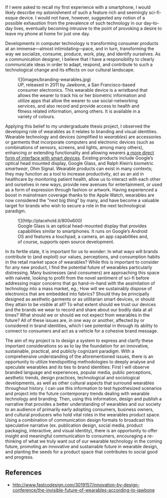 If I were asked to recall my first experience with a smartphone, I would likely describe my astonishment of such a feature rich and seemingly sci-fi-esque device. I would not have, however, suggested any notion of a possible exhaustion from the prevalence of such technology in our day-to-day lives, eventually becoming intrusive to the point of provoking a desire to leave my phone at home for just one day.

Developments in computer technology is transforming consumer products at an immense—almost intimidating—pace, and in turn, transforming the way we socialize, consume, produce, work, play, and identify ourselves. As a communication designer, I believe that I have a responsibility to clearly communicate ideas in order to adapt, respond, and contribute to such a technological change and its effects on our cultural landscape.

<figure class="figure--aside">
![](images/branding-wearables.jpg)
<figcaption>UP, released in 2011 by Jawbone, a San Francisco-based consumer electronics. This wearable device is a wristband that allows the wearer to track his or her biometric information and utilize apps that allow the wearer to use social-networking services, and also record and provide access to health and fitness related information, among others. It is available in a variety of colours.</figcaption>
</figure>

Applying this belief to my undergraduate thesis project, I observed the developing role of wearables as it relates to branding and visual identities. Wearable technology and devices (simplified to _wearables_) are accessories or garments that incorporate computers and electronic devices (such as combinations of sensors, screens, and lights, among many others), enhancing or extending functionality and allowing wearers [a more direct form of interface with smart devices](http://www.wearabledevices.com/what-is-a-wearable-device/). Existing products include Google’s optical head mounted display, Google Glass, and Ralph Klein’s biometric _smartwear_, Ohm Signal. Wearable products can exist in many contexts; they may function as a tool to increase productivity, act as an aid in healthcare by monitoring patient health, allow us to interact with each other and ourselves in new ways, provide new avenues for entertainment, or used as a form of expression through fashion or artwork. Having experienced a boost in mainstream coverage thanks to the Apple Watch, wearables are now considered the “next big thing” by many, and have become a valuable target for brands who wish to secure a role in the next technological paradigm.

<figure class="figure--aside">
![](http://placehold.it/800x600)
<figcaption>Google Glass is an optical head-mounted display that provides capabilities similar to smartphones. It runs on Google’s Android OS and features a touchpad, a camera, an app capabilities and, of course, supports open source development.</figcaption>
</figure>

In its fertile state, it is important for us to wonder: In what ways will brands contribute to (and exploit) our values, perceptions, and consumption habits in the retail market space of wearables? While this is important to consider for any new product, I find the potential future of wearables particularly distressing. Many businesses (and consumers) are approaching this space with naïveté, looking to profit from the novel sentiment of sci-fi before addressing major concerns that go hand-in-hand with the assimilation of technology into a mass market, eg.; How will we sustainably dispose of electronics that are embedded into fabrics? Should they be principally designed as aesthetic garments or as utilitarian smart devices, or should they attain to be visible at all? To what extent should we trust our devices and the brands we wear to record and share about our bodily data at all times? What should we or should we not expect from wearables in the future? All of these issues are, in one way or another, affected by or considered in brand identities, which I see potential in through its ability to connect to consumers and act as a vehicle for a cohesive brand message.

The aim of my project is to design a system to express and clarify these important considerations so as to lay the foundation for an innovative, sustainable, practical, and publicly cognizant paradigm. With a comprehensive understanding of the aforementioned issues, there is an opportunity to utilize trendspotting methodologies to deeply analyse and speculate wearables and its ties to brand identities: First I will observe branded language and experiences, popular media, public perceptions, aesthetic trends, design practices, technological and sociological developments, as well as other cultural aspects that surround wearables throughout history. I can use this information to test hypothesized scenarios and project into the future contemporary trends dealing with wearable technology and branding. Then, using this information, design and publish a narrative that provides a better understanding of wearables and our society to an audience of primarily early adopting consumers, business owners, and cultural producers who hold vital roles in the wearables product space.
Using a combination of communication design formats to broadcast this speculative narrative (ex. publication design, social media, product packaging, interactive, and visual identity), there is an opportunity to offer insight and meaningful communication to consumers, encouraging a re-thinking of what we truly want out of our wearable technology in the coming future, promoting an innovative and sustainable future in wearable design, and planting the seeds for a product space that contributes to social good and progress.

## References

- http://www.fastcodesign.com/3019157/innovation-by-design-conference/the-invisible-future-of-wearables-according-to-jawbone
